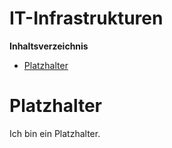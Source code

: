 <!----------
title: "IT-Infrastrukturen"
date: "Semester 6"
keywords: [IT, Infrastruktur, DHGE, Semester 6]
header-includes:

  - \usepackage{enumitem}
  - \setlistdepth{20}
  - \renewlist{itemize}{itemize}{20}
  - \renewlist{enumerate}{enumerate}{20}
  - \setlist[itemize]{label=$\cdot$}
  - \setlist[itemize,1]{label=\textbullet}
  - \setlist[itemize,2]{label=--}
  - \setlist[itemize,3]{label=*}

---------->

IT-Infrastrukturen
===========================================

<!-- md2apkg ignore-card -->

<!-- START doctoc generated TOC please keep comment here to allow auto update -->
<!-- DON'T EDIT THIS SECTION, INSTEAD RE-RUN doctoc TO UPDATE -->
**Inhaltsverzeichnis**

- [Platzhalter](#platzhalter)

<!-- END doctoc generated TOC please keep comment here to allow auto update -->

<!--newpage-->

# Platzhalter

Ich bin ein Platzhalter.
